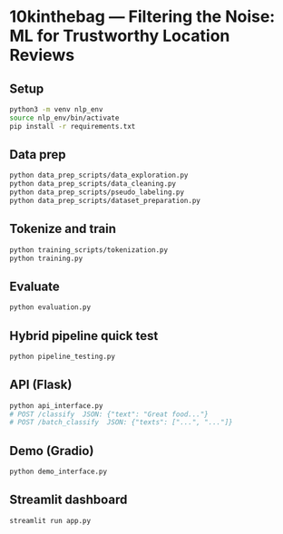 # 10kinthebag — Filtering the Noise: ML for Trustworthy Location Reviews

## Setup
```bash
python3 -m venv nlp_env
source nlp_env/bin/activate
pip install -r requirements.txt
```

## Data prep
```bash
python data_prep_scripts/data_exploration.py
python data_prep_scripts/data_cleaning.py
python data_prep_scripts/pseudo_labeling.py
python data_prep_scripts/dataset_preparation.py
```

## Tokenize and train
```bash
python training_scripts/tokenization.py
python training.py
```

## Evaluate
```bash
python evaluation.py
```

## Hybrid pipeline quick test
```bash
python pipeline_testing.py
```

## API (Flask)
```bash
python api_interface.py
# POST /classify  JSON: {"text": "Great food..."}
# POST /batch_classify  JSON: {"texts": ["...", "..."]}
```

## Demo (Gradio)
```bash
python demo_interface.py
```

## Streamlit dashboard
```bash
streamlit run app.py
```


